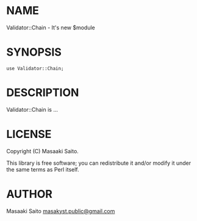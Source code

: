 # NAME

Validator::Chain - It's new $module

# SYNOPSIS

    use Validator::Chain;

# DESCRIPTION

Validator::Chain is ...

# LICENSE

Copyright (C) Masaaki Saito.

This library is free software; you can redistribute it and/or modify
it under the same terms as Perl itself.

# AUTHOR

Masaaki Saito <masakyst.public@gmail.com>
